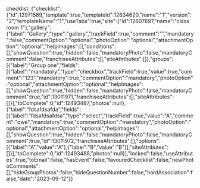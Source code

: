 checklist: {"checklist":{"id":12971589,"template":true,"templateId":12634620,"name":"1","version":"2","templateName":"1","useTabs":true,"site":{"id":12607697,"name":"class room 1"},"gallery":{"label":"Gallery","type":"gallery","trackField":true,"comment":"","mandatory":false,"commentOption":"optional","photoOption":"optional","attachmentOption":"optional","helpImages":[],"conditions":[],"showQuestion":true,"hidden":false,"mandatoryPhoto":false,"mandatoryComment":false,"franchiseeAttributes":[],"siteAttributes":[]},"groups":[{"label":"Group one","fields":[{"label":"mandatory","type":"checkbox","trackField":true,"value":true,"comment":"123","mandatory":true,"commentOption":"mandatory","photoOption":"optional","attachmentOption":"optional","helpImages":[],"showQuestion":true,"hidden":false,"mandatoryPhoto":false,"mandatoryComment":true,"id":13011971,"franchiseeAttributes":[],"siteAttributes":[]}],"toComplete":0,"id":12493487,"photos":null},{"label":"fdsafdsafda","fields":[{"label":"fdsafdsafdsa","type":"select","trackField":true,"value":"A","comment":"qwe","mandatory":true,"commentOption":"mandatory","photoOption":"optional","attachmentOption":"optional","helpImages":[],"showQuestion":true,"hidden":false,"mandatoryPhoto":false,"mandatoryComment":true,"id":13011972,"franchiseeAttributes":[],"options":[{"label":"A","value":"A"},{"label":"B","value":"B"}],"siteAttributes":[]}],"toComplete":0,"id":12493488,"photos":null}],"locked":false,"useAttributes":true,"toEmail":false,"hasEvent":false,"favouredChecklist":false,"newPhotoComments":[],"hideGroupPhotos":false,"hideQuestionNumber":false,"hardAssociation":false,"date":"2023-09-12"}}
